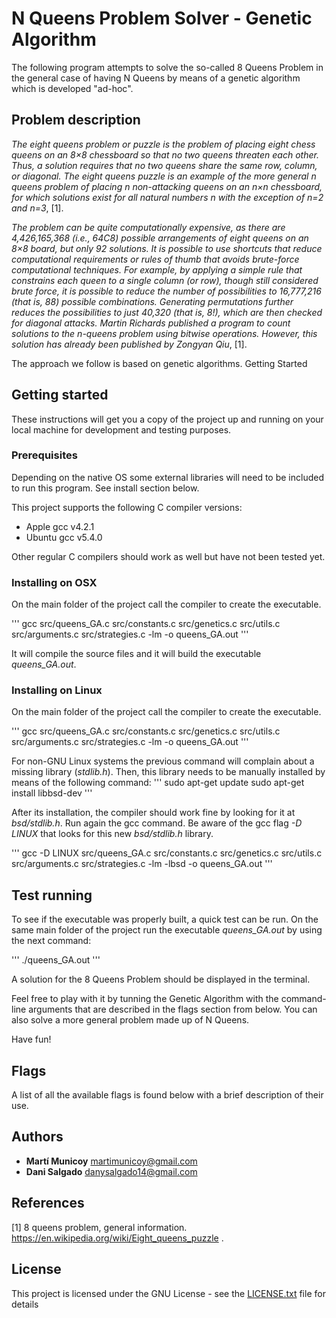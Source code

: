 # N Queens Problem Solver - Genetic Algorithm

The following program attempts to solve the so-called 8 Queens Problem in the general case of having N Queens by means of a genetic algorithm which is developed "ad-hoc".

## Problem description

*The eight queens problem or puzzle is the problem of placing eight chess queens on an 8×8 chessboard so that no two queens threaten each other. Thus, a solution requires that no two queens share the same row, column, or diagonal. The eight queens puzzle is an example of the more general n queens problem of placing n non-attacking queens on an n×n chessboard, for which solutions exist for all natural numbers n with the exception of n=2 and n=3*, [1].

*The problem can be quite computationally expensive, as there are 4,426,165,368 (i.e., 64C8) possible arrangements of eight queens on an 8×8 board, but only 92 solutions. It is possible to use shortcuts that reduce computational requirements or rules of thumb that avoids brute-force computational techniques. For example, by applying a simple rule that constrains each queen to a single column (or row), though still considered brute force, it is possible to reduce the number of possibilities to 16,777,216 (that is, 88) possible combinations. Generating permutations further reduces the possibilities to just 40,320 (that is, 8!), which are then checked for diagonal attacks.
Martin Richards published a program to count solutions to the n-queens problem using bitwise operations. However, this solution has already been published by Zongyan Qiu*, [1].

The approach we follow is based on genetic algorithms.
Getting Started

## Getting started
These instructions will get you a copy of the project up and running on your local machine for development and testing purposes.

### Prerequisites
Depending on the native OS some external libraries will need to be included to run this program. See install section below.

This project supports the following C compiler versions:
* Apple gcc v4.2.1
* Ubuntu gcc v5.4.0

Other regular C compilers should work as well but have not been tested yet.

### Installing on OSX
On the main folder of the project call the compiler to create the executable.

'''
gcc src/queens_GA.c src/constants.c src/genetics.c src/utils.c src/arguments.c src/strategies.c -lm -o queens_GA.out
'''

It will compile the source files and it will build the executable _queens_GA.out_.

### Installing on Linux
On the main folder of the project call the compiler to create the executable.

'''
gcc src/queens_GA.c src/constants.c src/genetics.c src/utils.c src/arguments.c src/strategies.c -lm -o queens_GA.out
'''

For non-GNU Linux systems the previous command will complain about a missing library (_stdlib.h_). Then, this library needs to be manually installed by means of the following command:
'''
sudo apt-get update
sudo apt-get install libbsd-dev
'''

After its installation, the compiler should work fine by looking for it at _bsd/stdlib.h_. Run again the gcc command. Be aware of the gcc flag _-D LINUX_ that looks for this new _bsd/stdlib.h_ library.

'''
gcc -D LINUX src/queens_GA.c src/constants.c src/genetics.c src/utils.c src/arguments.c src/strategies.c -lm -lbsd -o queens_GA.out
'''

## Test running
To see if the executable was properly built, a quick test can be run. On the same main folder of the project run the executable _queens_GA.out_ by using the next command:

'''
./queens_GA.out
'''

A solution for the 8 Queens Problem should be displayed in the terminal.

Feel free to play with it by tunning the Genetic Algorithm with the command-line arguments that are described in the flags section from below. You can also solve a more general problem made up of N Queens.

Have fun!

## Flags
A list of all the available flags is found below with a brief description of their use.

## Authors
* **Martí Municoy** martimunicoy@gmail.com
* **Dani Salgado** danysalgado14@gmail.com

## References
[1] 8 queens problem, general information. https://en.wikipedia.org/wiki/Eight_queens_puzzle .

## License
This project is licensed under the GNU License - see the [LICENSE.txt](LICENSE.txt) file for details
